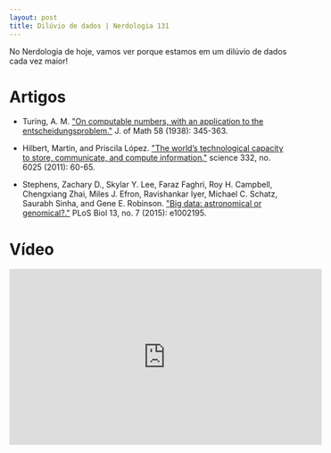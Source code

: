 ```yaml
---
layout: post
title: Dilúvio de dados | Nerdologia 131
---
```


No Nerdologia de hoje, vamos ver porque estamos em um dilúvio de dados cada vez maior!

Artigos
=====

- Turing, A. M. ["On computable numbers, with an application to the entscheidungsproblem."](https://www.cs.virginia.edu/~robins/Turing_Paper_1936.pdf) J. of Math 58 (1938): 345-363.

- Hilbert, Martin, and Priscila López. ["The world’s technological capacity to store, communicate, and compute information."](http://science.sciencemag.org/content/332/6025/60) science 332, no. 6025 (2011): 60-65.

- Stephens, Zachary D., Skylar Y. Lee, Faraz Faghri, Roy H. Campbell, Chengxiang Zhai, Miles J. Efron, Ravishankar Iyer, Michael C. Schatz, Saurabh Sinha, and Gene E. Robinson. ["Big data: astronomical or genomical?."](http://journals.plos.org/plosbiology/article?id=10.1371/journal.pbio.1002195) PLoS Biol 13, no. 7 (2015): e1002195.

Vídeo
=====

<iframe width="560" height="315" src="https://www.youtube.com/embed/pNZq8BCS-Bc" frameborder="0" allowfullscreen></iframe>

